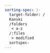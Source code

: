 ```yaml
---
sorting-spec: |-
  target-folder: /
  Kanski
  /folders
   < a-z    
  /:files
   > modified
  sortspec-
---
```

